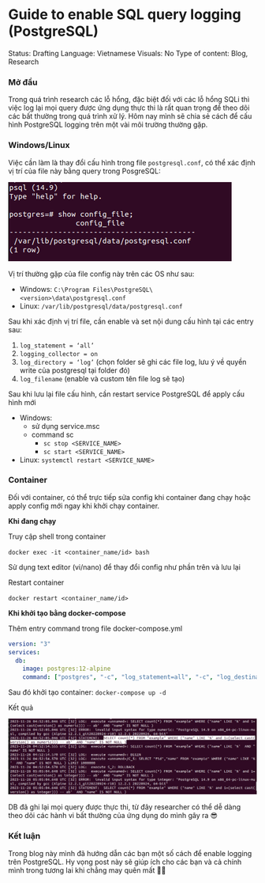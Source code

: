 # Guide to enable SQL query logging (PostgreSQL)

Status: Drafting
Language: Vietnamese
Visuals: No
Type of content: Blog, Research

### Mở đầu

Trong quá trình research các lỗ hổng, đặc biệt đối với các lỗ hổng SQLi thì việc log lại mọi query được ứng dụng thực thi là rất quan trọng để theo dõi các bất thường trong quá trình xử lý. Hôm nay mình sẽ chia sẻ cách để cấu hình PostgreSQL logging trên một vài môi trường thường gặp.

### Windows/Linux

Việc cần làm là thay đổi cấu hình trong file `postgresql.conf`, có thể xác định vị trí của file này bằng query trong PosgreSQL:

![Untitled](Guide%20to%20enable%20SQL%20query%20logging%20(PostgreSQL)%20a086c00ed2404348a280babdb19dc648/Untitled.png)

Vị trí thường gặp của file config này trên các OS như sau:

- Windows: `C:\Program Files\PostgreSQL\<version>\data\postgresql.conf`
- Linux: `/var/lib/postgresql/data/postgresql.conf`

Sau khi xác định vị trí file, cần enable và set nội dung cấu hình tại các entry sau:

1. `log_statement = ‘all’` 
2. `logging_collector = on`
3. `log_directory = ‘log’` (chọn folder sẽ ghi các file log, lưu ý về quyền write của postgresql tại folder đó)
4. `log_filename` (enable và custom tên file log sẽ tạo)

Sau khi lưu lại file cấu hình, cần restart service PostgreSQL để apply cấu hình mới

- Windows:
    - sử dụng service.msc
    - command sc
        - `sc stop <SERVICE_NAME>`
        - `sc start <SERVICE_NAME>`
- Linux: `systemctl restart <SERVICE_NAME>`

### Container

Đối với container, có thể trực tiếp sửa config khi container đang chạy hoặc apply config mới ngay khi khởi chạy container.

**Khi đang chạy**

Truy cập shell trong container

`docker exec -it <container_name/id> bash`

Sử dụng text editor (vi/nano) để thay đổi config như phần trên và lưu lại

Restart container

`docker restart <container_name/id>`

**Khi khởi tạo bằng docker-compose**

Thêm entry command trong file docker-compose.yml

```yaml
version: "3"
services:
  db:
    image: postgres:12-alpine
    command: ["postgres", "-c", "log_statement=all", "-c", "log_destination=stderr", "-c", "log_directory=log", "-c", "logging_collector=on"]
```

Sau đó khởi tạo container: `docker-compose up -d`

Kết quả

![Untitled](Guide%20to%20enable%20SQL%20query%20logging%20(PostgreSQL)%20a086c00ed2404348a280babdb19dc648/Untitled%201.png)

DB đã ghi lại mọi query được thực thi, từ đây researcher có thể dễ dàng theo dõi các hành vi bất thường của ứng dụng do mình gây ra 😎

### Kết luận

Trong blog này mình đã hướng dẫn các bạn một số cách để enable logging trên PostgreSQL. Hy vọng post này sẽ giúp ích cho các bạn và cả chính mình trong tương lai khi chẳng may quên mất 😵‍💫